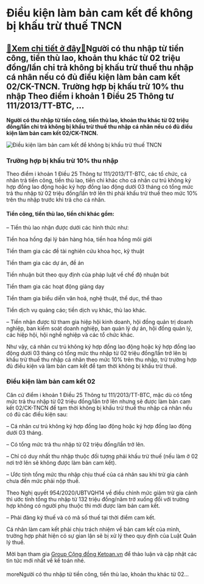 Điều kiện làm bản cam kết để không bị khấu trừ thuế TNCN
========================================================

[:gift:Xem chi tiết ở đây:gift:](https://hddtvn.com/dieu-kien-lam-ban-cam-ket-de-khong-bi-khau-tru-thue-tncn/)Người có thu nhập từ tiền công, tiền thù lao, khoản thu khác từ 02 triệu đồng/lần chi trả không bị khấu trừ thuế thu nhập cá nhân nếu có đủ điều kiện làm bản cam kết 02/CK-TNCN. Trường hợp bị khấu trừ 10% thu nhập Theo điểm i khoản 1 Điều 25 Thông tư 111/2013/TT-BTC, …
-----------------------------------------------------------------------------------------------------------------------------------------------------------------------------------------------------------------------------------------------------------------------------

**Người có thu nhập từ tiền công, tiền thù lao, khoản thu khác từ 02 triệu đồng/lần chi trả không bị khấu trừ thuế thu nhập cá nhân nếu có đủ điều kiện làm bản cam kết 02/CK-TNCN.**


![Điều kiện làm bản cam kết để không bị khấu trừ thuế TNCN](https://hddtvn.com/wp-content/uploads/2021/01/tax-payment-businessman-working-table-with-documents_153097-13.jpg)


### **Trường hợp bị khấu trừ 10% thu nhập**


Theo điểm i khoản 1 Điều 25 Thông tư 111/2013/TT-BTC, các tổ chức, cá nhân trả tiền công, tiền thù lao, tiền chi khác cho cá nhân cư trú không ký hợp đồng lao động hoặc ký hợp đồng lao động dưới 03 tháng có tổng mức trả thu nhập từ 02 triệu đồng/lần trở lên thì phải khấu trừ thuế theo mức 10% trên thu nhập trước khi trả cho cá nhân.


#### Tiền công, tiền thù lao, tiền chi khác gồm:


– Tiền thù lao nhận được dưới các hình thức như:


Tiền hoa hồng đại lý bán hàng hóa, tiền hoa hồng môi giới


Tiền tham gia các đề tài nghiên cứu khoa học, kỹ thuật


Tiền tham gia các dự án, đề án


Tiền nhuận bút theo quy định của pháp luật về chế độ nhuận bút


Tiền tham gia các hoạt động giảng dạy


Tiền tham gia biểu diễn văn hoá, nghệ thuật, thể dục, thể thao


Tiền dịch vụ quảng cáo; tiền dịch vụ khác, thù lao khác.


– Tiền nhận được từ tham gia hiệp hội kinh doanh, hội đồng quản trị doanh nghiệp, ban kiểm soát doanh nghiệp, ban quản lý dự án, hội đồng quản lý, các hiệp hội, hội nghề nghiệp và các tổ chức khác.


Như vậy, cá nhân cư trú không ký hợp đồng lao động hoặc ký hợp đồng lao động dưới 03 tháng có tổng mức thu nhập từ 02 triệu đồng/lần trở lên bị khấu trừ thuế thu nhập cá nhân theo mức 10% trên thu nhập, trừ trường hợp đủ điều kiện và làm bản cam kết để tạm thời không bị khấu trừ thuế.


### **Điều kiện làm bản cam kết 02**


Căn cứ điểm i khoản 1 Điều 25 Thông tư 111/2013/TT-BTC, mặc dù có tổng mức trả thu nhập từ 02 triệu đồng/lần trở lên nhưng sẽ được làm bản cam kết 02/CK-TNCN để tạm thời không bị khấu trừ thuế thu nhập cá nhân nếu có đủ các điều kiện sau:


– Cá nhân cư trú không ký hợp đồng lao động hoặc ký hợp đồng lao động dưới 03 tháng.


– Có tổng mức trả thu nhập từ 02 triệu đồng/lần trở lên.


– Chỉ có duy nhất thu nhập thuộc đối tượng phải khấu trừ thuế (nếu làm ở 02 nơi trở lên sẽ không được làm bản cam kết).


– Ước tính tổng mức thu nhập chịu thuế của cá nhân sau khi trừ gia cảnh chưa đến mức phải nộp thuế.


Theo Nghị quyết 954/2020/UBTVQH14 về điều chỉnh mức giảm trừ gia cảnh thì ước tính tổng thu nhập từ 132 triệu đồng/năm trở xuống đối với trường hợp không có người phụ thuộc thì mới được làm bản cam kết.


– Phải đăng ký thuế và có mã số thuế tại thời điểm cam kết.


Cá nhân làm cam kết phải chịu trách nhiệm về bản cam kết của mình, trường hợp phát hiện có sự gian lận sẽ bị xử lý theo quy định của Luật Quản lý thuế.


Mời bạn tham gia [Group Cộng đồng Ketoan.vn](https://www.facebook.com/groups/www.ketoan.vn/?source_id=101998221146628) để thảo luận và cập nhật các tin tức mới nhất về kế toán nhé.


#### 


moreNgười có thu nhập từ tiền công, tiền thù lao, khoản thu khác từ 02…

